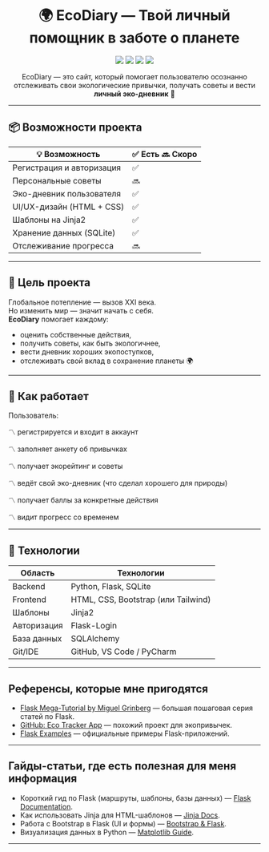<h1 align="center">🌍 EcoDiary — Твой личный помощник в заботе о планете</h1>

<p align="center">
  <img src="https://img.shields.io/badge/Python-3.10+-blue?style=flat-square&logo=python"/>
  <img src="https://img.shields.io/badge/Flask-2.x-lightgrey?style=flat-square&logo=flask"/>
  <img src="https://img.shields.io/badge/HTML%20%2B%20CSS-ready-green?style=flat-square&logo=html5"/>
  <img src="https://img.shields.io/badge/UI%2FUX-Clean%20Design-purple?style=flat-square&logo=figma"/>
</p>

<p align="center">
  EcoDiary — это сайт, который помогает пользователю осознанно отслеживать свои экологические привычки, получать советы и вести <b>личный эко-дневник</b> 🌿
</p>

---

## 📦 Возможности проекта

| 💡 Возможность                      | ✅ Есть 🔜 Скоро |
|------------------------------------|--------|
| Регистрация и авторизация          | ✅     |
| Персональные советы                | 🔜     |
| Эко-дневник пользователя           | ✅     |
| UI/UX-дизайн (HTML + CSS)          | ✅     |
| Шаблоны на Jinja2                  | ✅     |
| Хранение данных (SQLite)           | ✅     |
| Отслеживание прогресса             | 🔜     |

---

## 🧭 Цель проекта

Глобальное потепление — вызов XXI века.  
Но изменить мир — значит начать с себя.  
**EcoDiary** помогает каждому:

- оценить собственные действия,
- получить советы, как быть экологичнее,
- вести дневник хороших экопоступков,
- отслеживать свой вклад в сохранение планеты 🌍

---

## 💫 Как работает

Пользователь:

〽️ регистрируется и входит в аккаунт

〽️ заполняет анкету об привычках

〽️ получает экорейтинг и советы

〽️ ведёт свой эко-дневник (что сделал хорошего для природы)

〽️ получает баллы за конкретные действия

〽️ видит прогресс со временем

---

## 🧱 Технологии

| Область       | Технологии                         |
|---------------|------------------------------------|
| Backend       | Python, Flask, SQLite              |
| Frontend      | HTML, CSS, Bootstrap (или Tailwind)|
| Шаблоны       | Jinja2                             |
| Авторизация   | Flask-Login                        |
| База данных   | SQLAlchemy                         |
| Git/IDE       | GitHub, VS Code / PyCharm          |


---

## Референсы, которые мне пригодятся
- [Flask Mega-Tutorial by Miguel Grinberg](https://blog.miguelgrinberg.com/post/the-flask-mega-tutorial-part-i-hello-world) — большая пошаговая серия статей по Flask.  
- [GitHub: Eco Tracker App](https://github.com/rajeevratan84/Eco-Tracker) — похожий проект для экопривычек.  
- [Flask Examples](https://github.com/pallets/flask/tree/main/examples) — официальные примеры Flask-приложений.  

---

## Гайды-статьи, где есть полезная для меня информация
- Короткий гид по Flask (маршруты, шаблоны, базы данных) — [Flask Documentation](https://flask.palletsprojects.com/en/3.0.x/).  
- Как использовать Jinja для HTML-шаблонов — [Jinja Docs](https://jinja.palletsprojects.com/en/3.1.x/).  
- Работа с Bootstrap в Flask (UI и формы) — [Bootstrap & Flask](https://hackersandslackers.com/flask-bootstrap/).  
- Визуализация данных в Python — [Matplotlib Guide](https://matplotlib.org/stable/tutorials/index.html).  

---

